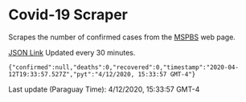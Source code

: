 # Covid-19 Scraper

Scrapes the number of confirmed cases from the [MSPBS](https://www.mspbs.gov.py/covid-19.php) web page.

[JSON Link](https://jmayalag.github.io/covid19-scrape/cases.json)
Updated every 30 minutes.
```
{"confirmed":null,"deaths":0,"recovered":0,"timestamp":"2020-04-12T19:33:57.527Z","pyt":"4/12/2020, 15:33:57 GMT-4"}
```
Last update (Paraguay Time): 4/12/2020, 15:33:57 GMT-4